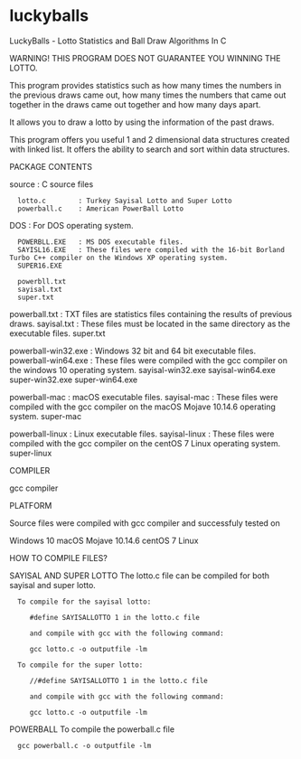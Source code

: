# luckyballs
LuckyBalls - Lotto Statistics and Ball Draw Algorithms In C


WARNING! THIS PROGRAM DOES NOT GUARANTEE YOU WINNING THE LOTTO.

This program provides statistics such as how many times the numbers in the previous draws came out, how many times the numbers that came out together in the draws came out together and how many days apart.

It allows you to draw a lotto by using the information of the past draws.

This program offers you useful 1 and 2 dimensional data structures created with linked list. It offers the ability to search and sort within data structures.


PACKAGE CONTENTS

   source            : C source files

      lotto.c        : Turkey Sayisal Lotto and Super Lotto
      powerball.c    : American PowerBall Lotto


   DOS               : For DOS operating system. 

      POWERBLL.EXE   : MS DOS executable files.
      SAYISL16.EXE   : These files were compiled with the 16-bit Borland Turbo C++ compiler on the Windows XP operating system.
      SUPER16.EXE

      powerbll.txt
      sayisal.txt
      super.txt


   powerball.txt        : TXT files are statistics files containing the results of previous draws.
   sayisal.txt          : These files must be located in the same directory as the executable files.
   super.txt

   powerball-win32.exe  : Windows 32 bit and 64 bit executable files.
   powerball-win64.exe  : These files were compiled with the gcc compiler on the windows 10 operating system.
   sayisal-win32.exe
   sayisal-win64.exe
   super-win32.exe
   super-win64.exe

   powerball-mac        : macOS executable files.
   sayisal-mac          : These files were compiled with the gcc compiler on the macOS Mojave 10.14.6 operating system.
   super-mac

   powerball-linux      : Linux executable files.
   sayisal-linux        : These files were compiled with the gcc compiler on the centOS 7 Linux operating system.
   super-linux


COMPILER

gcc compiler


PLATFORM

Source files were compiled with gcc compiler and successfuly tested on

Windows 10
macOS Mojave 10.14.6
centOS 7 Linux



HOW TO COMPILE FILES?

   SAYISAL AND SUPER LOTTO
   The lotto.c file can be compiled for both sayisal and super lotto.

      To compile for the sayisal lotto:

         #define SAYISALLOTTO 1 in the lotto.c file

         and compile with gcc with the following command:

         gcc lotto.c -o outputfile -lm

      To compile for the super lotto:

         //#define SAYISALLOTTO 1 in the lotto.c file

         and compile with gcc with the following command:

         gcc lotto.c -o outputfile -lm

   POWERBALL
   To compile the powerball.c file

      gcc powerball.c -o outputfile -lm

